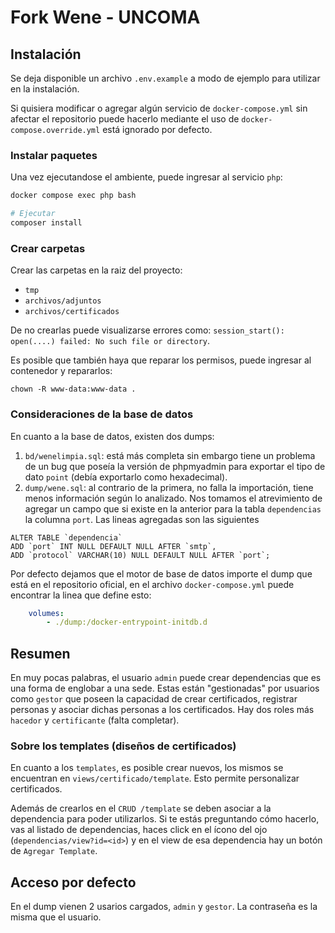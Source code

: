 # Fork Wene - UNCOMA

## Instalación
Se deja disponible un archivo `.env.example` a modo de ejemplo para utilizar en la instalación.

Si quisiera modificar o agregar algún servicio de `docker-compose.yml` sin afectar el repositorio puede hacerlo mediante el uso de `docker-compose.override.yml` está ignorado por defecto.

### Instalar paquetes
Una vez ejecutandose el ambiente, puede ingresar al servicio `php`:
```sh
docker compose exec php bash

# Ejecutar
composer install
```

### Crear carpetas
Crear las carpetas en la raiz del proyecto:
  - `tmp`
  - `archivos/adjuntos`
  - `archivos/certificados`

De no crearlas puede visualizarse errores como: `session_start(): open(....) failed: No such file or directory`.

Es posible que también haya que reparar los permisos, puede ingresar al contenedor y repararlos:
```
chown -R www-data:www-data .
```

### Consideraciones de la base de datos
En cuanto a la base de datos, existen dos dumps:
1. `bd/wenelimpia.sql`: está más completa sin embargo tiene un problema de un bug que poseía la versión de phpmyadmin para exportar el tipo de dato `point` (debía exportarlo como hexadecimal).
2. `dump/wene.sql`: al contrario de la primera, no falla la importación, tiene menos información según lo analizado. Nos tomamos el atrevimiento de agregar un campo que si existe en la anterior para la tabla `dependencias` la columna `port`. Las lineas  agregadas son las siguientes
```
ALTER TABLE `dependencia` 
ADD `port` INT NULL DEFAULT NULL AFTER `smtp`, 
ADD `protocol` VARCHAR(10) NULL DEFAULT NULL AFTER `port`;
```

Por defecto dejamos que el motor de base de datos importe el dump que está en el repositorio oficial, en el archivo `docker-compose.yml` puede encontrar la linea que define esto:
```yml
    volumes:
        - ./dump:/docker-entrypoint-initdb.d
```

## Resumen
En muy pocas palabras, el usuario `admin` puede crear dependencias que es una forma de englobar a una sede. Estas están "gestionadas" por usuarios como `gestor` que poseen la capacidad de crear certificados, registrar personas y asociar dichas personas a los certificados. Hay dos roles más `hacedor` y `certificante` (falta completar).

### Sobre los templates (diseños de certificados)
En cuanto a los `templates`, es posible crear nuevos, los mismos se encuentran en `views/certificado/template`. Esto permite personalizar certificados. 

Además de crearlos en el `CRUD /template` se deben asociar a la dependencia para poder utilizarlos. Si te estás preguntando cómo hacerlo, vas al listado de dependencias, haces click en el ícono del ojo (`dependencias/view?id=<id>`) y en el view de esa dependencia hay un botón de `Agregar Template`.

## Acceso por defecto
En el dump vienen 2 usarios cargados, `admin` y `gestor`. La contraseña es la misma que el usuario.

